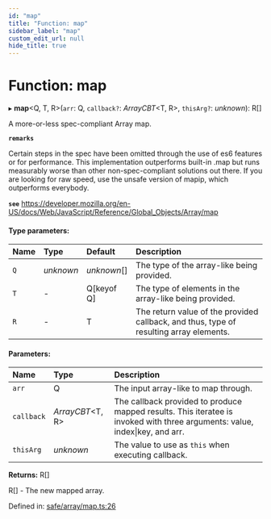 ```yaml
---
id: "map"
title: "Function: map"
sidebar_label: "map"
custom_edit_url: null
hide_title: true
---
```


# Function: map

▸ **map**<Q, T, R\>(`arr`: Q, `callback?`: *ArrayCBT*<T, R\>, `thisArg?`: *unknown*): R[]

A more-or-less spec-compliant Array map.

**`remarks`** 

Certain steps in the spec have been omitted through the use of es6 features or for performance.
This implementation outperforms built-in .map but runs measurably worse than other non-spec-compliant solutions out there.
If you are looking for raw speed, use the unsafe version of mapip, which outperforms everybody.

**`see`** https://developer.mozilla.org/en-US/docs/Web/JavaScript/Reference/Global_Objects/Array/map

#### Type parameters:

Name | Type | Default | Description |
:------ | :------ | :------ | :------ |
`Q` | *unknown* | *unknown*[] | The type of the array-like being provided.   |
`T` | - | Q[keyof Q] | The type of elements in the array-like being provided.   |
`R` | - | T | The return value of the provided callback, and thus, type of resulting array elements.    |

#### Parameters:

Name | Type | Description |
:------ | :------ | :------ |
`arr` | Q | The input array-like to map through.   |
`callback` | *ArrayCBT*<T, R\> | The callback provided to produce mapped results.                   This iteratee is invoked with three arguments: value, index\|key, and arr.   |
`thisArg` | *unknown* | The value to use as `this` when executing callback.    |

**Returns:** R[]

R[] - The new mapped array.

Defined in: [safe/array/map.ts:26](https://github.com/diced/hikidashi/blob/ec4e1b9/src/safe/array/map.ts#L26)
